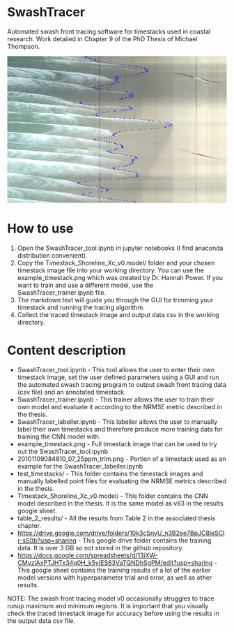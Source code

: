 # SwashTracer
Automated swash front tracing software for timestacks used in coastal research. Work detailed in Chapter 9 of the PhD Thesis of Michael Thompson. 

![annotated_timestack_readme](https://github.com/mikeyt120/SwashTracer/blob/main/annotated_timestack_readme.png)

# How to use
1. Open the SwashTracer_tool.ipynb in jupyter notebooks (I find anaconda distribution convenient).
2. Copy the Timestack_Shoreline_Xc_v0.model/ folder and your chosen timestack image file into your working directory. You can use the example_timestack.png which was created by Dr. Hannah Power. If you want to train and use a different model, use the SwashTracer_trainer.ipynb file.
3. The markdown text will guide you through the GUI for trimming your timestack and running the tracing algorithm.
4. Collect the traced timestack image and output data csv in the working directory.

# Content description
- SwashTracer_tool.ipynb - This tool allows the user to enter their own timestack image, set the user defined parameters using a GUI and run the automated swash tracing program to output swash front tracing data (csv file) and an annotated timestack.
- SwashTracer_trainer.ipynb - This trainer allows the user to train their own model and evaluate it according to the NRMSE metric described in the thesis.
- SwashTracer_labeller.ipynb - This labeller allows the user to manually label their own timestacks and therefore produce more training data for training the CNN model with.
- example_timestack.png - Full timestack image that can be used to try out the SwashTracer_tool.ipynb
- 20101109084810_07_25ppm_trim.png - Portion of a timestack used as an example for the SwashTracer_labeller.ipynb
- test_timestacks/ - This folder contains the timestack images and manually labelled point files for evaluating the NRMSE metrics described in the thesis.
- Timestack_Shoreline_Xc_v0.model/ - This folder contains the CNN model described in the thesis. It is the same model as v83 in the results google sheet.
- table_2_results/ - All the results from Table 2 in the associated thesis chapter.
- https://drive.google.com/drive/folders/10k3cSnvU_n3B2ee7BpJC8leSCIr-sS0b?usp=sharing - This google drive folder contains the training data. It is over 3 GB so not stored in the github repository.
- https://docs.google.com/spreadsheets/d/13iXW-CMyzlAxPTJHTx34q0H_k5yIES63VaTQNDhSgPM/edit?usp=sharing - This google sheet contains the training results of a lot of the earlier model versions with hyperparameter trial and error, as well as other results.

NOTE: The swash front tracing model v0 occasionally struggles to trace runup maximum and minimum regions. It is important that you visually check the traced timestack image for accuracy before using the results in the output data csv file.
